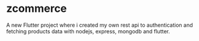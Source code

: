# zcommerce

A new Flutter project where i created my own rest api to authentication and fetching products data with nodejs, express, mongodb and flutter.

